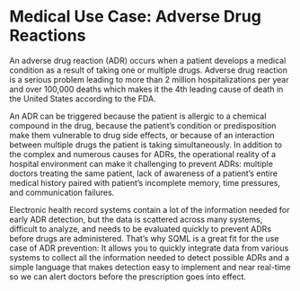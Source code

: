 # Medical Use Case: Adverse Drug Reactions

An adverse drug reaction (ADR) occurs when a patient develops a medical condition as a result of taking one or multiple drugs. Adverse drug reaction is a serious problem leading to more than 2 million hospitalizations per year and over 100,000 deaths which makes it the 4th leading cause of death in the United States according to the FDA.

An ADR can be triggered because the patient is allergic to a chemical compound in the drug, because the patient’s condition or predisposition make them vulnerable to drug side effects, or because of an interaction between multiple drugs the patient is taking simultaneously. In addition to the complex and numerous causes for ADRs, the operational reality of a hospital environment can make it challenging to prevent ADRs: multiple doctors treating the same patient, lack of awareness of a patient’s entire medical history paired with patient’s incomplete memory, time pressures, and communication failures.

Electronic health record systems contain a lot of the information needed for early ADR detection, but the data is scattered across many systems, difficult to analyze, and needs to be evaluated quickly to prevent ADRs before drugs are administered. That’s why SQML is a great fit for the use case of ADR prevention: It allows you to quickly integrate data from various systems to collect all the information needed to detect possible ADRs and a simple language that makes detection easy to implement and near real-time so we can alert doctors before the prescription goes into effect.
